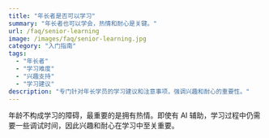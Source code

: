 ```yaml
---
title: "年长者是否可以学习"
summary: "年长者也可以学会，热情和耐心是关键。"
url: /faq/senior-learning
image: /images/faq/senior-learning.jpg
category: "入门指南"
tags:
  - "年长者"
  - "学习难度"
  - "兴趣支持"
  - "学习建议"
description: "专门针对年长学员的学习建议和注意事项，强调兴趣和耐心的重要性。"
---
```


年龄不构成学习的障碍，最重要的是拥有热情。即使有 AI 辅助，学习过程中仍需要一些调试时间，因此兴趣和耐心在学习中至关重要。
